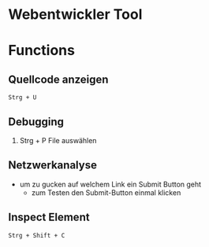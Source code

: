 # Webentwickler Tool

# Functions

## Quellcode anzeigen

    Strg + U

## Debugging

1. Strg + P File auswählen


## Netzwerkanalyse

- um zu gucken auf welchem Link ein Submit Button geht
    - zum Testen den Submit-Button einmal klicken



## Inspect Element

    Strg + Shift + C